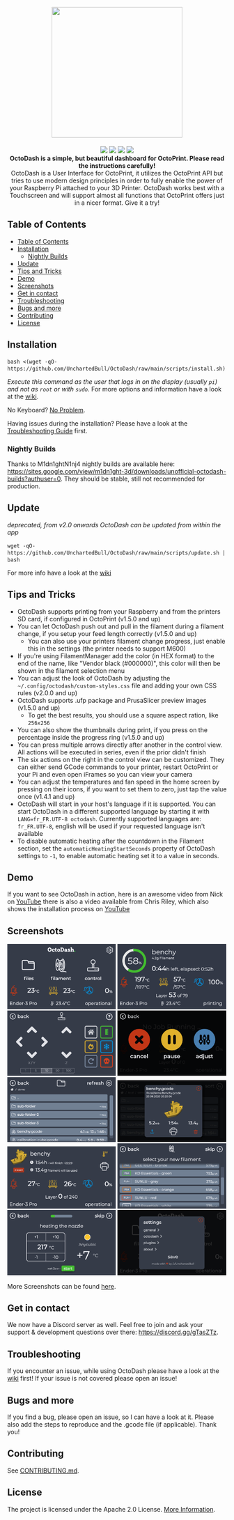 <p align="center">
    <img width="300" height="300" src="./src/assets/icon/icon-main-dark-title.svg">
    <br><br>
    <img src="https://img.shields.io/github/workflow/status/UnchartedBull/OctoDash/build/main?style=for-the-badge">
    <img src="https://img.shields.io/codefactor/grade/github/UnchartedBull/OctoDash/main?style=for-the-badge">
    <img src="https://img.shields.io/github/package-json/v/UnchartedBull/OctoDash/main?style=for-the-badge">
    <img src="https://img.shields.io/github/downloads/UnchartedBull/OctoDash/latest/total?color=lightgrey&style=for-the-badge">
    <br>
    <b>OctoDash is a simple, but beautiful dashboard for OctoPrint. Please read the instructions carefully!</b><br />
    OctoDash is a User Interface for OctoPrint, it utilizes the OctoPrint API but tries to use modern design principles in order to fully enable the power of your Raspberry Pi attached to your 3D Printer. OctoDash works best with a Touchscreen and will support almost all functions that OctoPrint offers just in a nicer format. Give it a try!
</p>

## Table of Contents

- [Table of Contents](#table-of-contents)
- [Installation](#installation)
  - [Nightly Builds](#nightly-builds)
- [Update](#update)
- [Tips and Tricks](#tips-and-tricks)
- [Demo](#demo)
- [Screenshots](#screenshots)
- [Get in contact](#get-in-contact)
- [Troubleshooting](#troubleshooting)
- [Bugs and more](#bugs-and-more)
- [Contributing](#contributing)
- [License](#license)

## Installation

```
bash <(wget -qO- https://github.com/UnchartedBull/OctoDash/raw/main/scripts/install.sh)
```

_Execute this command as the user that logs in on the display (usually `pi`) and not as `root` or with `sudo`._ For more options and information have a look at the [wiki](https://github.com/UnchartedBull/OctoDash/wiki/Installation).

No Keyboard? [No Problem](https://github.com/UnchartedBull/OctoDash/wiki/Setup-&-Settings#setup-without-keyboard).

Having issues during the installation? Please have a look at the [Troubleshooting Guide](https://github.com/UnchartedBull/OctoDash/wiki/Troubleshooting) first.

### Nightly Builds

Thanks to M1dn1ghtN1nj4 nightly builds are available here: https://sites.google.com/view/m1dn1ght-3d/downloads/unofficial-octodash-builds?authuser=0. They should be stable, still not recommended for production.

## Update

_deprecated, from v2.0 onwards OctoDash can be updated from within the app_

```
wget -qO- https://github.com/UnchartedBull/OctoDash/raw/main/scripts/update.sh | bash
```

For more info have a look at the [wiki](https://github.com/UnchartedBull/OctoDash/wiki/Update)

## Tips and Tricks

- OctoDash supports printing from your Raspberry and from the printers SD card, if configured in OctoPrint (v1.5.0 and up)
- You can let OctoDash push out and pull in the filament during a filament change, if you setup your feed length correctly (v1.5.0 and up)
  - You can also use your printers filament change progress, just enable this in the settings (the printer needs to support M600)
- If you're using FilamentManager add the color (in HEX format) to the end of the name, like "Vendor black (#000000)", this color will then be shown in the filament selection menu
- You can adjust the look of OctoDash by adjusting the `~/.config/octodash/custom-styles.css` file and adding your own CSS rules (v2.0.0 and up)
- OctoDash supports .ufp package and PrusaSlicer preview images (v1.5.0 and up)
  - To get the best results, you should use a square aspect ration, like `256x256`
- You can also show the thumbnails during print, if you press on the percentage inside the progress ring (v1.5.0 and up)
- You can press multiple arrows directly after another in the control view. All actions will be executed in series, even if the prior didn't finish
- The six actions on the right in the control view can be customized. They can either send GCode commands to your printer, restart OctoPrint or your Pi and even open iFrames so you can view your camera
- You can adjust the temperatures and fan speed in the home screen by pressing on their icons, if you want to set them to zero, just tap the value once (v1.4.1 and up)
- OctoDash will start in your host's language if it is supported. You can start OctoDash in a different supported language by starting it with `LANG=fr_FR.UTF-8 octodash`. Currently supported languages are: `fr_FR.UTF-8`, english will be used if your requested language isn't available
- To disable automatic heating after the countdown in the Filament section, set the `automaticHeatingStartSeconds` property of OctoDash settings to `-1`, to enable automatic heating set it to a value in seconds.

## Demo

If you want to see OctoDash in action, here is an awesome video from Nick on [YouTube](https://youtu.be/YI_c-DY6zU4) there is also a video available from Chris Riley, which also shows the installation process on [YouTube](https://youtu.be/kwo3HMBnqC4)

## Screenshots

<p float="left">
    <img src="https://raw.githubusercontent.com/TimonGaebelein/OctoprintDash/main/screenshots/main-screen.png" width="49.5%" alt-text="Main Screen"/>
    <img src="https://raw.githubusercontent.com/TimonGaebelein/OctoprintDash/main/screenshots/job.png" width="49.5%" alt-text="Job Running">
    <img src="https://raw.githubusercontent.com/TimonGaebelein/OctoprintDash/main/screenshots/control.png" width="49.5%" alt-text="Printer Controls">
    <img src="https://raw.githubusercontent.com/TimonGaebelein/OctoprintDash/main/screenshots/print_controls.png" width="49.5%" alt-text="In Print">
    <img src="https://raw.githubusercontent.com/TimonGaebelein/OctoprintDash/main/screenshots/files_view.png" width="49.5%" alt-text="List Files">
    <img src="https://raw.githubusercontent.com/TimonGaebelein/OctoprintDash/main/screenshots/file_details.png" width="49.5%" alt-text="Details about Files">
    <img src="https://raw.githubusercontent.com/TimonGaebelein/OctoprintDash/main/screenshots/file_loaded.png" width="49.5%" alt-text="Loaded Files">
    <img src="https://raw.githubusercontent.com/TimonGaebelein/OctoprintDash/main/screenshots/filament_selection.png" width="49.5%" alt-text="Settings">
    <img src="https://raw.githubusercontent.com/TimonGaebelein/OctoprintDash/main/screenshots/filament_heating.png" width="49.5%" alt-text="Settings">
    <img src="https://raw.githubusercontent.com/TimonGaebelein/OctoprintDash/main/screenshots/settings.png" width="49.5%" alt-text="Settings">
</p>

More Screenshots can be found [here](https://github.com/UnchartedBull/OctoDash/tree/main/screenshots).

## Get in contact

We now have a Discord server as well. Feel free to join and ask your support & development questions over there: https://discord.gg/gTasZTz.

## Troubleshooting

If you encounter an issue, while using OctoDash please have a look at the [wiki](https://github.com/UnchartedBull/OctoDash/wiki/Troubleshooting) first! If your issue is not covered please open an issue!

## Bugs and more

If you find a bug, please open an issue, so I can have a look at it. Please also add the steps to reproduce and the .gcode file (if applicable). Thank you!

## Contributing

See [CONTRIBUTING.md](https://github.com/UnchartedBull/OctoDash/blob/main/CONTRIBUTING.md).

## License

The project is licensed under the Apache 2.0 License. [More Information](https://github.com/UnchartedBull/OctoDash/blob/main/LICENSE.md).
